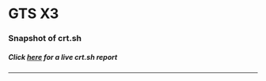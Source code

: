 # GTS X3
### Snapshot of crt.sh
##### Click [here](https://crt.sh/?q=EB73A16A1D61DD86186878EB2BC3485D1C0CA5F04E55E4FDA13785CD6C8FBCB0) for a live crt.sh report

---

